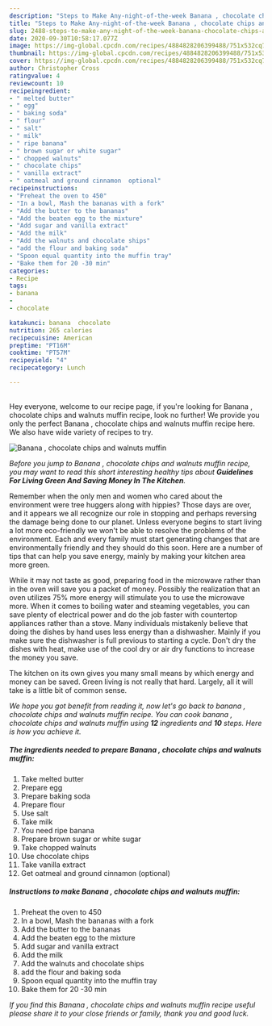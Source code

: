 ```yaml
---
description: "Steps to Make Any-night-of-the-week Banana , chocolate chips and walnuts muffin"
title: "Steps to Make Any-night-of-the-week Banana , chocolate chips and walnuts muffin"
slug: 2488-steps-to-make-any-night-of-the-week-banana-chocolate-chips-and-walnuts-muffin
date: 2020-09-30T10:58:17.077Z
image: https://img-global.cpcdn.com/recipes/4884828206399488/751x532cq70/banana-chocolate-chips-and-walnuts-muffin-recipe-main-photo.jpg
thumbnail: https://img-global.cpcdn.com/recipes/4884828206399488/751x532cq70/banana-chocolate-chips-and-walnuts-muffin-recipe-main-photo.jpg
cover: https://img-global.cpcdn.com/recipes/4884828206399488/751x532cq70/banana-chocolate-chips-and-walnuts-muffin-recipe-main-photo.jpg
author: Christopher Cross
ratingvalue: 4
reviewcount: 10
recipeingredient:
- " melted butter"
- " egg"
- " baking soda"
- " flour"
- " salt"
- " milk"
- " ripe banana"
- " brown sugar or white sugar"
- " chopped walnuts"
- " chocolate chips"
- " vanilla extract"
- " oatmeal and ground cinnamon  optional"
recipeinstructions:
- "Preheat the oven to 450"
- "In a bowl, Mash the bananas with a fork"
- "Add the butter to the bananas"
- "Add the beaten egg to the mixture"
- "Add sugar and vanilla extract"
- "Add the milk"
- "Add the walnuts and chocolate ships"
- "add the flour and baking soda"
- "Spoon equal quantity into the muffin tray"
- "Bake them for 20 -30 min"
categories:
- Recipe
tags:
- banana
- 
- chocolate

katakunci: banana  chocolate 
nutrition: 265 calories
recipecuisine: American
preptime: "PT16M"
cooktime: "PT57M"
recipeyield: "4"
recipecategory: Lunch

---
```

<br>
Hey everyone, welcome to our recipe page, if you're looking for Banana , chocolate chips and walnuts muffin recipe, look no further! We provide you only the perfect Banana , chocolate chips and walnuts muffin recipe here. We also have wide variety of recipes to try.
<br>


![Banana , chocolate chips and walnuts muffin](https://img-global.cpcdn.com/recipes/4884828206399488/751x532cq70/banana-chocolate-chips-and-walnuts-muffin-recipe-main-photo.jpg)

<i>Before you jump to Banana , chocolate chips and walnuts muffin recipe, you may want to read this short interesting healthy tips about 
<strong>Guidelines For Living Green And Saving Money In The Kitchen</strong>.</i>
</br>

Remember when the only men and women who cared about the environment were tree huggers along with hippies? Those days are over, and it appears we all recognize our role in stopping and perhaps reversing the damage being done to our planet. Unless everyone begins to start living a lot more eco-friendly we won't be able to resolve the problems of the environment. Each and every family must start generating changes that are environmentally friendly and they should do this soon. Here are a number of tips that can help you save energy, mainly by making your kitchen area more green.

While it may not taste as good, preparing food in the microwave rather than in the oven will save you a packet of money. Possibly the realization that an oven utilizes 75% more energy will stimulate you to use the microwave more. When it comes to boiling water and steaming vegetables, you can save plenty of electrical power and do the job faster with countertop appliances rather than a stove. Many individuals mistakenly believe that doing the dishes by hand uses less energy than a dishwasher. Mainly if you make sure the dishwasher is full previous to starting a cycle. Don't dry the dishes with heat, make use of the cool dry or air dry functions to increase the money you save.

The kitchen on its own gives you many small means by which energy and money can be saved. Green living is not really that hard. Largely, all it will take is a little bit of common sense.


<i>We hope you got benefit from reading it, now let's go back to banana , chocolate chips and walnuts muffin recipe. You can cook banana , chocolate chips and walnuts muffin using <strong>12</strong> ingredients and <strong>10</strong> steps. Here is how you achieve it.
</i>

##### The ingredients needed to prepare Banana , chocolate chips and walnuts muffin:

1. Take  melted butter
1. Prepare  egg
1. Prepare  baking soda
1. Prepare  flour
1. Use  salt
1. Take  milk
1. You need  ripe banana
1. Prepare  brown sugar or white sugar
1. Take  chopped walnuts
1. Use  chocolate chips
1. Take  vanilla extract
1. Get  oatmeal and ground cinnamon  (optional)


##### Instructions to make Banana , chocolate chips and walnuts muffin:

1. Preheat the oven to 450
1. In a bowl, Mash the bananas with a fork
1. Add the butter to the bananas
1. Add the beaten egg to the mixture
1. Add sugar and vanilla extract
1. Add the milk
1. Add the walnuts and chocolate ships
1. add the flour and baking soda
1. Spoon equal quantity into the muffin tray
1. Bake them for 20 -30 min


<i>If you find this Banana , chocolate chips and walnuts muffin recipe useful please share it to your close friends or family, thank you and good luck.</i>
